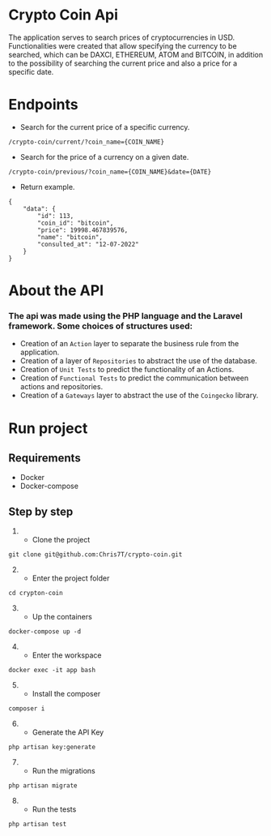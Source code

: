 
# Crypto Coin Api


The application serves to search prices of cryptocurrencies in USD. Functionalities were created that allow specifying the currency to be searched, which can be DAXCI, ETHEREUM, ATOM and BITCOIN, in addition to the possibility of searching the current price and also a price for a specific date.

# Endpoints

- Search for the current price of a specific currency.



```
/crypto-coin/current/?coin_name={COIN_NAME}
```

- Search for the price of a currency on a given date.

```
/crypto-coin/previous/?coin_name={COIN_NAME}&date={DATE}
```

- Return example.
```
{
    "data": {
        "id": 113,
        "coin_id": "bitcoin",
        "price": 19998.467839576,
        "name": "bitcoin",
        "consulted_at": "12-07-2022"
    }
}
````

# About the API

### The api was made using the PHP language and the Laravel framework. Some choices of structures used:

 - Creation of an `Action` layer to separate the business rule from the application.
 - Creation of a layer of `Repositories` to abstract the use of the database.
 - Creation of `Unit Tests` to predict the functionality of an Actions.
 - Creation of `Functional Tests` to predict the communication between actions and repositories.
 - Creation of a `Gateways` layer to abstract the use of the `Coingecko` library.

# Run project

## Requirements

- Docker
- Docker-compose

## Step by step

1. - Clone the project
```
git clone git@github.com:Chris7T/crypto-coin.git
```
2. - Enter the project folder
```
cd crypton-coin
```
3. - Up the containers
```
docker-compose up -d
```
4. - Enter the workspace
```
docker exec -it app bash
```
5. - Install the composer
```
composer i
```
6. - Generate the API Key
```
php artisan key:generate
```
7. - Run the migrations
```
php artisan migrate
```
8. - Run the tests
```
php artisan test
```